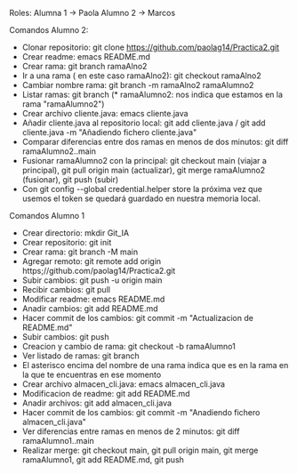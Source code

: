 Roles:
Alumna 1 -> Paola
Alumno 2 -> Marcos

Comandos Alumno 2:
- Clonar repositorio: git clone https://github.com/paolag14/Practica2.git
- Crear readme: emacs README.md
- Crear rama: git branch ramaAlno2
- Ir a una rama ( en este caso ramaAlno2): git checkout ramaAlno2
- Cambiar nombre rama: git branch -m ramaAlno2 ramaAlumno2
- Listar ramas: git branch (* ramaAlumno2: nos indica que estamos en la rama "ramaAlumno2")
- Crear archivo cliente.java: emacs cliente.java
- Añadir cliente.java al repositorio local: git add cliente.java / git add cliente.java -m "Añadiendo fichero cliente.java"
- Comparar diferencias entre dos ramas en menos de dos minutos: git diff ramaAlumno2..main
- Fusionar ramaAlumno2 con la principal: git checkout main (viajar a principal),  git pull origin main (actualizar), git merge ramaAlumno2 (fusionar), git push (subir)
- Con git config --global credential.helper store la próxima vez que usemos el token se quedará guardado en nuestra memoria local.


Comandos Alumno 1
- Crear directorio: mkdir Git_IA
- Crear repositorio: git init
- Crear rama: git branch -M main
- Agregar remoto: git remote add origin https;//github.com/paolag14/Practica2.git
- Subir cambios: git push -u origin main
- Recibir cambios: git pull
- Modificar readme: emacs README.md
- Anadir cambios: git add README.md
- Hacer commit de los cambios: git commit -m "Actualizacion de README.md"
- Subir cambios: git push
- Creacion y cambio de rama: git checkout -b ramaAlumno1
- Ver listado de ramas: git branch
- El asterisco encima del nombre de una rama indica que es en la rama en la que te encuentras en ese momento
- Crear archivo almacen_cli.java: emacs almacen_cli.java
- Modificacion de readme: git add README.md
- Anadir archivos: git add almacen_cli.java
- Hacer commit de los cambios: git commit -m "Anadiendo fichero almacen_cli.java"
- Ver diferencias entre ramas en menos de 2 minutos: git diff ramaAlumno1..main
- Realizar merge: git checkout main, git pull origin main, git merge ramaAlumno1, git add README.md, git push
